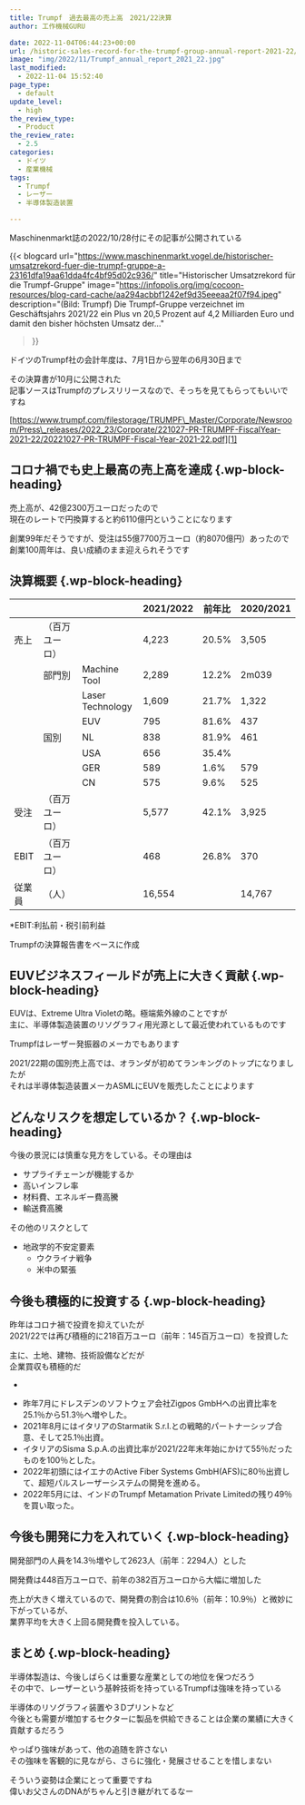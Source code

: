 ```yaml
---
title: Trumpf　過去最高の売上高　2021/22決算
author: 工作機械GURU

date: 2022-11-04T06:44:23+00:00
url: /historic-sales-record-for-the-trumpf-group-annual-report-2021-22/
image: "img/2022/11/Trumpf_annual_report_2021_22.jpg"
last_modified:
  - 2022-11-04 15:52:40
page_type:
  - default
update_level:
  - high
the_review_type:
  - Product
the_review_rate:
  - 2.5
categories:
  - ドイツ
  - 産業機械
tags:
  - Trumpf
  - レーザー
  - 半導体製造装置

---
```

Maschinenmarkt誌の2022/10/28付にその記事が公開されている

{{< blogcard
url="https://www.maschinenmarkt.vogel.de/historischer-umsatzrekord-fuer-die-trumpf-gruppe-a-23161dfa19aa61dda4fc4bf95d02c936/"
title="Historischer Umsatzrekord für die Trumpf-Gruppe"
image="https://infopolis.org/img/cocoon-resources/blog-card-cache/aa294acbbf1242ef9d35eeeaa2f07f94.jpeg"
description="(Bild: Trumpf) Die Trumpf-Gruppe verzeichnet im Geschäftsjahrs 2021/22 ein Plus vn 20,5 Prozent auf 4,2 Milliarden Euro und damit den bisher höchsten Umsatz der..."
>}} 

ドイツのTrumpf社の会計年度は、7月1日から翌年の6月30日まで

その決算書が10月に公開された  
記事ソースはTrumpfのプレスリリースなので、そっちを見てもらってもいいですね

[https://www.trumpf.com/filestorage/TRUMPF\_Master/Corporate/Newsroom/Press\_releases/2022_23/Corporate/221027-PR-TRUMPF-FiscalYear-2021-22/20221027-PR-TRUMPF-Fiscal-Year-2021-22.pdf][1]

## コロナ禍でも史上最高の売上高を達成 {.wp-block-heading}

売上高が、42億2300万ユーロだったので  
現在のレートで円換算すると約6110億円ということになります

創業99年だそうですが、受注は55億7700万ユーロ（約8070億円）あったので  
創業100周年は、良い成績のまま迎えられそうです

## 決算概要 {.wp-block-heading} 

||||2021/2022|前年比|2020/2021|
|--|--|--|--|--|--|
|売上|（百万ユーロ）||4,223|20.5%|3,505|
||部門別|Machine Tool|2,289|12.2%|2m039|
|||Laser Technology|1,609|21.7%|1,322|
|||EUV|795|81.6%|437|
||国別|NL|838|81.9%|461|
|||USA|656|35.4%||
|||GER|589|1.6%|579|
|||CN|575|9.6%|525|
|受注|（百万ユーロ）||5,577|42.1%|3,925|
|EBIT|（百万ユーロ）||468|26.8%|370|
|従業員|（人）||16,554||14,767|

*EBIT:利払前・税引前利益

Trumpfの決算報告書をベースに作成 

## EUVビジネスフィールドが売上に大きく貢献 {.wp-block-heading}

EUVは、Extreme Ultra Violetの略。極端紫外線のことですが  
主に、半導体製造装置のリソグラフィ用光源として最近使われているものです

Trumpfはレーザー発振器のメーカでもあります

2021/22期の国別売上高では、オランダが初めてランキングのトップになりましたが  
それは半導体製造装置メーカASMLにEUVを販売したことによります

## どんなリスクを想定しているか？ {.wp-block-heading}

今後の景況には慎重な見方をしている。その理由は

<ul class="wp-block-list">
  <li>
    サプライチェーンが機能するか
  </li>
  <li>
    高いインフレ率
  </li>
  <li>
    材料費、エネルギー費高騰
  </li>
  <li>
    輸送費高騰
  </li>
</ul>

その他のリスクとして

<ul class="wp-block-list">
  <li>
    地政学的不安定要素 <ul class="wp-block-list">
      <li>
        ウクライナ戦争
      </li>
      <li>
        米中の緊張
      </li>
    </ul>
  </li>
</ul>

## 今後も積極的に投資する {.wp-block-heading}

昨年はコロナ禍で投資を抑えていたが  
2021/22では再び積極的に218百万ユーロ（前年：145百万ユーロ）を投資した

主に、土地、建物、技術設備などだが  
企業買収も積極的だ

<ul class="wp-block-list">
  <li>
  </li>
</ul>

<ul class="wp-block-list">
  <li>
    昨年7月にドレスデンのソフトウェア会社Zigpos GmbHへの出資比率を25.1％から51.3％へ増やした。
  </li>
  <li>
    2021年8月にはイタリアのStarmatik S.r.l.との戦略的パートナーシップ合意、そして25.1％出資。
  </li>
  <li>
    イタリアのSisma S.p.A.の出資比率が2021/22年末年始にかけて55％だったものを100％とした。
  </li>
  <li>
    2022年初頭にはイエナのActive Fiber Systems GmbH(AFS)に80％出資して、超短パルスレーザーシステムの開発を進める。
  </li>
  <li>
    2022年5月には、インドのTrumpf Metamation Private Limitedの残り49％を買い取った。
  </li>
</ul>

## 今後も開発に力を入れていく {.wp-block-heading}

開発部門の人員を14.3％増やして2623人（前年：2294人）とした

開発費は448百万ユーロで、前年の382百万ユーロから大幅に増加した

売上が大きく増えているので、開発費の割合は10.6％（前年：10.9％）と微妙に下がっているが、  
業界平均を大きく上回る開発費を投入している。

## まとめ {.wp-block-heading}

半導体製造は、今後しばらくは重要な産業としての地位を保つだろう  
その中で、レーザーという基幹技術を持っているTrumpfは強味を持っている

半導体のリソグラフィ装置や３Dプリントなど  
今後とも需要が増加するセクターに製品を供給できることは企業の業績に大きく貢献するだろう

やっぱり強味があって、他の追随を許さない  
その強味を客観的に見ながら、さらに強化・発展させることを惜しまない

そういう姿勢は企業にとって重要ですね  
偉いお父さんのDNAがちゃんと引き継がれてるなー

 [1]: https://www.trumpf.com/filestorage/TRUMPF_Master/Corporate/Newsroom/Press_releases/2022_23/Corporate/221027-PR-TRUMPF-FiscalYear-2021-22/20221027-PR-TRUMPF-Fiscal-Year-2021-22.pdf